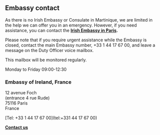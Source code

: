 ## Embassy contact

As there is no Irish Embassy or Consulate in Martinique, we are limited in the help we can offer you in an emergency. However, if you need assistance, you can contact the [**Irish Embassy in Paris**](https://www.ireland.ie/en/france/paris/contact/)**.**

Please note that if you require urgent assistance while the Embassy is closed, contact the main Embassy number, +33 1 44 17 67 00, and leave a message on the Duty Officer voice mailbox.

This mailbox will be monitored regularly.

Monday to Friday 09:00-12:30

### Embassy of Ireland, France

12 avenue Foch   
(entrance 4 rue Rude)   
75116 Paris   
France

[Tel: +33 1 44 17 67 00](tel:+331 44 17 67 00)

[**Contact us**](/en/france/paris/contact/)
